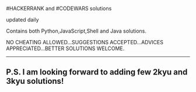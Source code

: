 #HACKERRANK and #CODEWARS solutions

updated daily

Contains both Python,JavaScript,Shell and Java solutions.

NO CHEATING ALLOWED...SUGGESTIONS ACCEPTED...ADVICES APPRECIATED...BETTER SOLUTIONS WELCOME.

---------------------------------------------------------
P.S. I am looking forward to adding few 2kyu and 3kyu solutions!
---------------------------------------------------------
